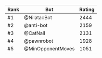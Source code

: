 Rank|Bot|Rating
---|---|---
#1|@NilatacBot|2444
#2|@anti-bot|2159
#3|@CatNail|2131
#4|@pawnrobot|1928
#5|@MinOpponentMoves|1051
